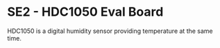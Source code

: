 # SE2 - HDC1050 Eval Board
HDC1050 is a digital humidity sensor providing temperature at the same time.
